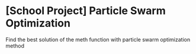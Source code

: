 # [School Project] Particle Swarm Optimization
Find the best solution of the meth function with particle swarm optimization method
